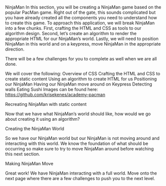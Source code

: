 NinjaMan
In this section, you will be creating a NinjaMan game based on the popular PacMan game. Right out of the gate, this sounds complicated but you have already created all the components you need to understand how to create this game. To approach this application, we will break NinjaMan into a few chunks. First, crafting the HTML and CSS as tools to our algorithm design. Second, let’s create an algorithm to render the appropriate HTML for our NinjaMan’s world. Lastly, we will need to position NinjaMan in this world and on a keypress, move NinjaMan in the appropriate direction.

There will be a few challenges for you to complete as well when we are all done.

We will cover the following:
Overview of CSS
Crafting the HTML and CSS to create static content
Using an algorithm to create HTML for us
Positioning our NinjaMan
Having our NinjaMan move around on Keypress
Detecting walls
Eating Sushi
Images can be found here: https://github.com/krisekenes/academy-pacman

Recreating NinjaMan with static content

Now that we have what NinjaMan’s world should like, how would we go about creating it using an algorithm?

Creating the NinjaMan World

So we have our NinjaMan world but our NinjaMan is not moving around and interacting with this world. We know the foundation of what should be occurring so make sure to try to move NinjaMan around before watching this next section.

Making NinjaMan Move

Great work! We have NinjaMan interacting with a full world. Move onto the next page where there are a few challenges to push you to the next level.
